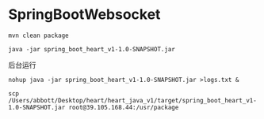# SpringBootWebsocket

```
mvn clean package
```

```
java -jar spring_boot_heart_v1-1.0-SNAPSHOT.jar
```

后台运行

```
nohup java -jar spring_boot_heart_v1-1.0-SNAPSHOT.jar >logs.txt &
```

```
scp /Users/abbott/Desktop/heart/heart_java_v1/target/spring_boot_heart_v1-1.0-SNAPSHOT.jar root@39.105.168.44:/usr/package
```
